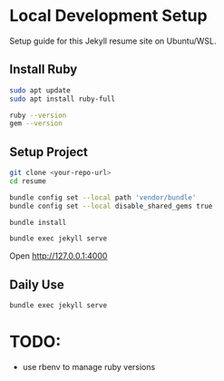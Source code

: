 # Local Development Setup

Setup guide for this Jekyll resume site on Ubuntu/WSL.

## Install Ruby

```bash
sudo apt update
sudo apt install ruby-full

ruby --version
gem --version
```

## Setup Project

```bash
git clone <your-repo-url>
cd resume

bundle config set --local path 'vendor/bundle'
bundle config set --local disable_shared_gems true

bundle install

bundle exec jekyll serve
```

Open http://127.0.0.1:4000

## Daily Use

```bash
bundle exec jekyll serve
```

# TODO:
- use rbenv to manage ruby versions